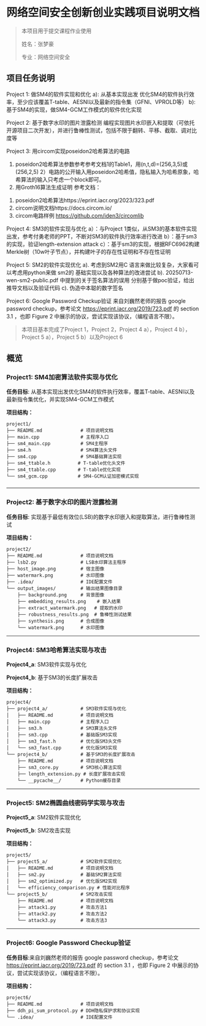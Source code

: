 # 网络空间安全创新创业实践项目说明文档

> 本项目用于提交课程作业使用
>
> 姓名：张梦豪
>
> 专业：网络空间安全

## 项目任务说明

Project 1: 做SM4的软件实现和优化 
a): 从基本实现出发 优化SM4的软件执行效率，至少应该覆盖T-table、AESNI以及最新的指令集（GFNI、VPROLD等）
b): 基于SM4的实现，做SM4-GCM工作模式的软件优化实现

Project 2: 基于数字水印的图片泄露检测 
编程实现图片水印嵌入和提取（可依托开源项目二次开发），并进行鲁棒性测试，包括不限于翻转、平移、截取、调对比度等

Project 3: 用circom实现poseidon2哈希算法的电路
1) poseidon2哈希算法参数参考参考文档1的Table1，用(n,t,d)=(256,3,5)或(256,2,5)
2）电路的公开输入用poseidon2哈希值，隐私输入为哈希原象，哈希算法的输入只考虑一个block即可。
3) 用Groth16算法生成证明
参考文档：
1. poseidon2哈希算法https://eprint.iacr.org/2023/323.pdf
2. circom说明文档https://docs.circom.io/
3. circom电路样例 https://github.com/iden3/circomlib


Project 4: SM3的软件实现与优化 
a）：与Project 1类似，从SM3的基本软件实现出发，参考付勇老师的PPT，不断对SM3的软件执行效率进行改进
b）：基于sm3的实现，验证length-extension attack
c）：基于sm3的实现，根据RFC6962构建Merkle树（10w叶子节点），并构建叶子的存在性证明和不存在性证明


Project 5: SM2的软件实现优化 
a). 考虑到SM2用C 语言来做比较复杂，大家看可以考虑用python来做 sm2的 基础实现以及各种算法的改进尝试
b). 20250713-wen-sm2-public.pdf 中提到的关于签名算法的误用 分别基于做poc验证，给出推导文档以及验证代码
c). 伪造中本聪的数字签名

Project 6:  Google Password Checkup验证
来自刘巍然老师的报告  google password checkup，参考论文 https://eprint.iacr.org/2019/723.pdf 的 section 3.1 ，也即 Figure 2 中展示的协议，尝试实现该协议，（编程语言不限）。

> 本项目基本完成了Project 1，Project 2，Project 4 a），Project 4 b），Project 5 a），Project 5 b）以及Project 6

## 概览

### Project1: SM4加密算法软件实现与优化
**任务目标**: 从基本实现出发优化SM4的软件执行效率，覆盖T-table、AESNI以及最新指令集优化，并实现SM4-GCM工作模式

**项目结构：**

```
project1/
├── README.md              # 项目说明文档
├── main.cpp               # 主程序入口
├── sm4_main.cpp           # SM4主程序
├── sm4.h                  # SM4算法头文件
├── sm4.cpp                # SM4基础算法实现
├── sm4_ttable.h          # T-table优化头文件
├── sm4_ttable.cpp        # T-table优化实现
└── sm4_gcm.cpp           # SM4-GCM认证加密模式实现
```

### 

---

### Project2: 基于数字水印的图片泄露检测
**任务目标**: 实现基于最低有效位(LSB)的数字水印嵌入和提取算法，进行鲁棒性测试

**项目结构：**

```
project2/
├── README.md              # 项目说明文档
├── lsb2.py                # LSB水印算法主程序
├── host_image.png         # 宿主图像
├── watermark.png          # 水印图像
├── .idea/                 # IDE配置文件
└── output_images/         # 输出结果图像目录
    ├── background.png     # 背景图像
    ├── embedding_results.png    # 嵌入结果
    ├── extract_watermark.png   # 提取的水印
    ├── robustness_results.png  # 鲁棒性测试结果
    ├── synthesis.png      # 合成图像
    └── watermark.png      # 水印图像
```

---

### Project4: SM3哈希算法实现与攻击
**Project4_a**: SM3软件实现与优化

**Project4_b**: 基于SM3的长度扩展攻击

**项目结构：**

```
project4/
├── project4_a/            # SM3软件实现与优化
│   ├── README.md          # 项目说明文档
│   ├── main.cpp           # 主程序入口
│   ├── sm3.h              # SM3算法头文件
│   ├── sm3.cpp            # 基础版SM3实现
│   ├── sm3_fast.h         # 优化版SM3头文件
│   └── sm3_fast.cpp       # 优化版SM3实现
└── project4_b/            # 基于SM3的长度扩展攻击
    ├── README.md          # 项目说明文档
    ├── sm3_core.py        # SM3核心算法实现
    ├── length_extension.py # 长度扩展攻击实现
    └── __pycache__/       # Python缓存目录
```

---

### Project5: SM2椭圆曲线密码学实现与攻击
**Project5_a**: SM2软件实现优化

**Project5_b**: SM2攻击实现

**项目结构：**

```
project5/
├── project5_a/            # SM2软件实现优化
│   ├── README.md          # 项目说明文档
│   ├── sm2.py             # 基础SM2算法实现
│   ├── sm2_optimized.py   # 优化版SM2实现
│   └── efficiency_comparison.py # 性能对比程序
└── project5_b/            # SM2攻击实现
    ├── README.md          # 项目说明文档
    ├── attack1.py         # 攻击方法1
    ├── attack2.py         # 攻击方法2
    └── attack3.py         # 攻击方法3
```

---

### Project6: Google Password Checkup验证
**任务目标**:来自刘巍然老师的报告  google password checkup，参考论文 https://eprint.iacr.org/2019/723.pdf 的 section 3.1 ，也即 Figure 2 中展示的协议，尝试实现该协议，（编程语言不限）。

**项目结构：**

```
project6/
├── README.md              # 项目说明文档
├── ddh_pi_sum_protocol.py # DDH隐私保护求和协议实现
└── .idea/                 # IDE配置文件
```
